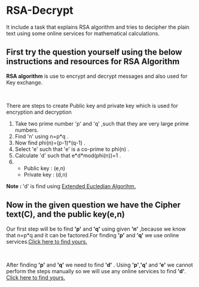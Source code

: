 # RSA-Decrypt
It include a task that explains RSA algorithm and tries to decipher the plain text using some online services for mathematical calculations.
<h2>First try the question yourself using the below instructions and resources for RSA Algorithm</h2>
<p><strong>RSA algorithm</strong> is use to encrypt and decrypt messages and also used for Key exchange. </p><br>
<p>There are steps to create Public key and private key which is used for encryption and decryption </p>
<ol>
  <li>Take two prime number 'p' and 'q' ,such that they are very large prime numbers.</li>
  <li>Find 'n' using n=p*q .</li>
  <li>Now find phi(n)=(p-1)*(q-1) .</li>
  <li>Select 'e' such that 'e' is a co-prime to phi(n) .</li>
  <li>Calculate 'd' such that e*d*mod(phi(n))=1 .</li>
  <li>
    <ul>
      <li>Public key : (e,n)</li>
      <li>Private key : (d,n)</li>
    </ul>
  </li>
</ol>
<p><strong>Note : </strong> 'd' is find using <a href="https://en.wikipedia.org/wiki/Extended_Euclidean_algorithm">Extended Eucledian Algorihm.</a></p>
</hr>
<h2>Now in the given question we have the Cipher text(C), and the public key(e,n)</h2>
<p>Our first step will be to find <strong>'p'</strong> and <strong>'q'</strong> using given <strong>'n'</strong> ,because we know that n=p*q and it can be factored.For finding <strong>'p'</strong> and <strong>'q'</strong> we use online services.<a href="https://www.alpertron.com.ar/ECM.HTM">Click here to find yours.</a></p><br>
<p>After finding <strong>'p'</strong> and <strong>'q'</strong> we need to find <strong>'d'</strong> . Using <strong>'p'</strong>,<strong>'q'</strong> and <strong>'e'</strong> we cannot perform the steps manually so we will use any online services to find <strong>'d'</strong>. <a href="https://www.cryptool.org/en/cto-highlights/rsa-step-by-step" >Click here to find yours.</a></p><br>
  


